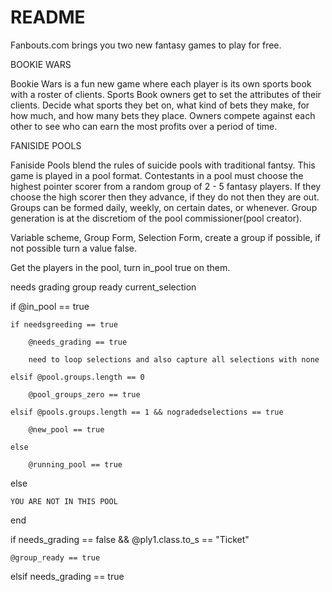 # README

Fanbouts.com brings you two new fantasy games to play for free.

BOOKIE WARS  

Bookie Wars is a fun new game where each player is its own sports book with a roster of clients.  Sports Book owners get to set the attributes of their clients.  Decide what sports they bet on, what kind of bets they make, for how much, and how many bets they place.  Owners compete against each other to see who can earn the most profits over a period of time.

FANISIDE POOLS

Faniside Pools blend the rules of suicide pools with traditional fantsy.  This game is played in a pool format.  Contestants in a pool must choose the highest pointer scorer from a random group of 2 - 5 fantasy players. If they choose the high scorer then they advance, if they do not then they are out.  Groups can be formed daily, weekly, on certain dates, or whenever.  Group generation is at the discretiom of the pool commissioner(pool creator).

Variable scheme, Group Form, Selection Form, create a group if possible, if not possible turn a value false.

Get the players in the pool, turn in_pool true on them.

needs grading
group ready
current_selection


if @in_pool == true

	if needsgreeding == true

		@needs_grading == true

		need to loop selections and also capture all selections with none

	elsif @pool.groups.length == 0

		@pool_groups_zero == true

	elsif @pools.groups.length == 1 && nogradedselections == true

		@new_pool == true

	else

		@running_pool == true

else

	YOU ARE NOT IN THIS POOL



end

if needs_grading == false && @ply1.class.to_s == "Ticket"

	@group_ready == true

elsif needs_grading == true












    








